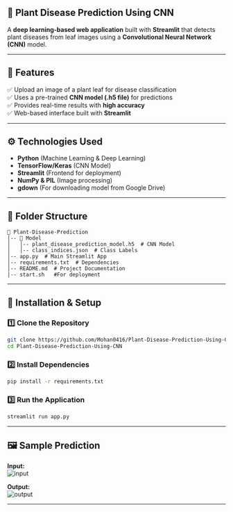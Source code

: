## 🌱 Plant Disease Prediction Using CNN  
A **deep learning-based web application** built with **Streamlit** that detects plant diseases from leaf images using a **Convolutional Neural Network (CNN)** model.

---

## 📌 Features  
✅ Upload an image of a plant leaf for disease classification  
✅ Uses a pre-trained **CNN model (.h5 file)** for predictions  
✅ Provides real-time results with **high accuracy**  
✅ Web-based interface built with **Streamlit**  

---

## ⚙️ Technologies Used  
- **Python** (Machine Learning & Deep Learning)  
- **TensorFlow/Keras** (CNN Model)  
- **Streamlit** (Frontend for deployment)  
- **NumPy & PIL** (Image processing)  
- **gdown** (For downloading model from Google Drive)  

---

## 📂 Folder Structure  

```
📁 Plant-Disease-Prediction
│-- 📁 Model
│   │-- plant_disease_prediction_model.h5  # CNN Model
│   │-- class_indices.json  # Class Labels
│-- app.py  # Main Streamlit App
│-- requirements.txt  # Dependencies
│-- README.md  # Project Documentation
|-- start.sh   #For deployment
```

---

## 🚀 Installation & Setup  

### **1️⃣ Clone the Repository**
```bash
git clone https://github.com/Mohan0416/Plant-Disease-Prediction-Using-CNN.git
cd Plant-Disease-Prediction-Using-CNN
```

### **2️⃣ Install Dependencies**
```bash
pip install -r requirements.txt
```

### **3️⃣ Run the Application**
```bash
streamlit run app.py
```

---

## 🖼️ Sample Prediction  
**Input:**  
![input](https://github.com/user-attachments/assets/4091ff24-7f31-4a10-b597-ab29118903e4)
 

**Output:**  
![output](https://github.com/user-attachments/assets/03ad5636-1d01-42ff-a6d1-35049a3e5e4f)

---
